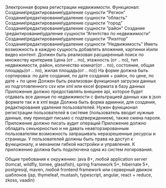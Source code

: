Электронная форма регистрации недвижимости.
Функционал: 
Создание\редактирование\удаление сущности ”Регион”
Создание\редактирование\удаление сущности ”область”
Создание\редактирование\удаление сущности ”город”
Создание\редактирование\удаление сущности ”район”
Создание \редактирование\удаление сущности “Агентство по недвижимости”
Создание\редактирование\удаление сущности “Риэлтор”
Создание\редактирование\удаление сущности “Недвижимость”
Иметь возможность в каждую сущность добавлять вложения, картинки и\или  видео контент.
Должен быть реализован расширенный поиск по множеству критериев (цена (от .. по), этажность (от .. по), тип недвижимости, район, количество комнат(от .. по), состояние, общая площадь(от .. по), жилая площадь(от .. по))
На форме должна быть сортировка: по дате создания, по дате создания + район, по цене, по дате + по цене
Должен быть реализован функционал загрузки данных из подготовленного csv или xml или excel формата в базу данных
Приложение должно предоставлять внешнее api, которое будет отдавать все данные по недвижимости с фильтрацией данных как в json формате так и в xml виде 
Должна быть форма админки, для создания, редактирования удаления пользователей.
Нужен функционал регистрации пользователей в системе (пользователь вводит нужные данные, ему приходит письмо с подтверждением), также смена пароля.
Приложение должно писать аудит операций
Приложение должно обладать секьюрностью и не давать неавторзированным пользователям возможность запрашивать неразрешенные ресурсы и страницы.
У пользователей должны быть права на доступ к функционалу, и механизм гибкой настройки и управления.
К приложению должна быть подключена одна из систем логирования.

Общие требования к окружению: java 8+, любой application server (tomcat, wildfly, tomee, glassfish), spring framework 5+, hibernate 5+, postgresql, maven, любой frontend framework или серверный движок шаблонов (jsp, thymeleaf, mustash, typescript, angular, react + reduce, zkoss, vaadin)
